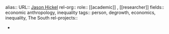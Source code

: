 alias::
URL:: [Jason Hickel](https://www.jasonhickel.org/)
rel-org::
role:: [[academic]] , [[researcher]]
fields:: economic anthropology, inequality
tags:: person, degrowth, economics, inequality, The South
rel-projects::

-
